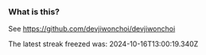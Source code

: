 
### What is this?

See https://github.com/devjiwonchoi/devjiwonchoi

The latest streak freezed was: 2024-10-16T13:00:19.340Z

